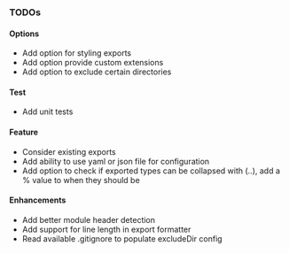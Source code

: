 ### TODOs

#### Options
- Add option for styling exports
- Add option provide custom extensions
- Add option to exclude certain directories

#### Test
- Add unit tests

#### Feature
- Consider existing exports
- Add ability to use yaml or json file for configuration
- Add option to check if exported types can be collapsed with (..), add a % value to when they should be

#### Enhancements
- Add better module header detection
- Add support for line length in export formatter
- Read available .gitignore to populate excludeDir config
